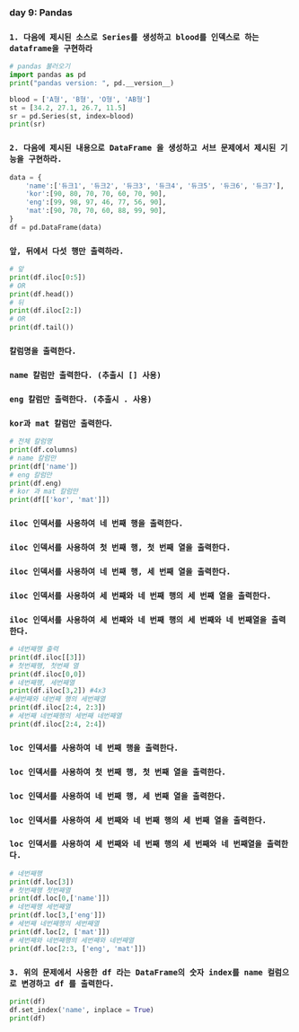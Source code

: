 ### day 9: Pandas

### `1. 다음에 제시된 소스로 Series를 생성하고 blood를 인덱스로 하는 dataframe을 구현하라`

```python
# pandas 불러오기 
import pandas as pd
print("pandas version: ", pd.__version__)

blood = ['A형', 'B형', 'O형', 'AB형']
st = [34.2, 27.1, 26.7, 11.5]
sr = pd.Series(st, index=blood)
print(sr)
```



### `2. 다음에 제시된 내용으로 DataFrame 을 생성하고 서브 문제에서 제시된 기능을 구현하라.`

``` python
data = {
    'name':['듀크1', '듀크2', '듀크3', '듀크4', '듀크5', '듀크6', '듀크7'],
    'kor':[90, 80, 70, 70, 60, 70, 90],
    'eng':[99, 98, 97, 46, 77, 56, 90],
    'mat':[90, 70, 70, 60, 88, 99, 90],
}
df = pd.DataFrame(data)                      
```

### `앞, 뒤에서 다섯 행만 출력하라.`

``` python
# 앞
print(df.iloc[0:5])
# OR
print(df.head())
# 뒤
print(df.iloc[2:])
# OR
print(df.tail())
```

### `칼럼명을 출력한다.`

### `name 칼럼만 출력한다. (추출시 [] 사용)`

### `eng 칼럼만 출력한다. (추출시 . 사용)`

### `kor과 mat 칼럼만 출력한다`.

``` python
# 전체 칼럼명
print(df.columns)
# name 칼럼만 
print(df['name'])
# eng 칼럼만
print(df.eng)
# kor 과 mat 칼럼만
print(df[['kor', 'mat']])
```

### `iloc 인덱서를 사용하여 네 번째 행을 출력한다.`

### `iloc 인덱서를 사용하여 첫 번째 행, 첫 번째 열을 출력한다.`

### `iloc 인덱서를 사용하여 네 번째 행, 세 번째 열을 출력한다.`

### `iloc 인덱서를 사용하여 세 번째와 네 번째 행의 세 번째 열을 출력한다.`

### `iloc 인덱서를 사용하여 세 번째와 네 번째 행의 세 번째와 네 번째열을 출력한다.`

```python
# 네번째행 출력
print(df.iloc[[3]])
# 첫번째행, 첫번째 열
print(df.iloc[0,0])
# 네번째행, 세번째열
print(df.iloc[3,2]) #4x3
#세번째와 네번째 행의 세번째열
print(df.iloc[2:4, 2:3])
# 세번째 네번째행의 세번째 네번째열
print(df.iloc[2:4, 2:4])
```



### `loc 인덱서를 사용하여 네 번째 행을 출력한다.`

### `loc 인덱서를 사용하여 첫 번째 행, 첫 번째 열을 출력한다.`

### `loc 인덱서를 사용하여 네 번째 행, 세 번째 열을 출력한다.`

### `loc 인덱서를 사용하여 세 번째와 네 번째 행의 세 번째 열을 출력한다.`

### `loc 인덱서를 사용하여 세 번째와 네 번째 행의 세 번째와 네 번째열을 출력한다.`

``` python
# 네번째행
print(df.loc[3])
# 첫번째행 첫번째열
print(df.loc[0,['name']])
# 네번째행 세번째열
print(df.loc[3,['eng']])
# 세번째 네번째행의 세번째열
print(df.loc[2, ['mat']])
# 세번째와 네번째행의 세번째와 네번째열
print(df.loc[2:3, ['eng', 'mat']])
```



### `3. 위의 문제에서 사용한 df 라는 DataFrame의 숫자 index를 name 컬럼으로 변경하고 df 를 출력한다.`

``` python
print(df)
df.set_index('name', inplace = True)
print(df)
```

